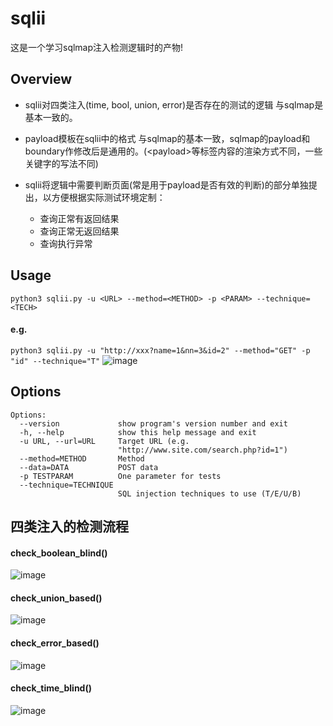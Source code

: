# sqlii
这是一个学习sqlmap注入检测逻辑时的产物!


## Overview
+ sqlii对四类注入(time, bool, union, error)是否存在的测试的逻辑 与sqlmap是基本一致的。

+ payload模板在sqlii中的格式 与sqlmap的基本一致，sqlmap的payload和boundary作修改后是通用的。(\<payload>等标签内容的渲染方式不同，一些关键字的写法不同)

+ sqlii将逻辑中需要判断页面(常是用于payload是否有效的判断)的部分单独提出，以方便根据实际测试环境定制：

    + 查询正常有返回结果
    + 查询正常无返回结果
    + 查询执行异常


## Usage
    python3 sqlii.py -u <URL> --method=<METHOD> -p <PARAM> --technique=<TECH>

#### e.g.  
`python3 sqlii.py -u "http://xxx?name=1&nn=3&id=2" --method="GET" -p "id" --technique="T"`
![image](https://github.com/Zzzaw/sqlii/blob/master/images/test.png)

## Options
    Options:
      --version             show program's version number and exit
      -h, --help            show this help message and exit
      -u URL, --url=URL     Target URL (e.g.
                            "http://www.site.com/search.php?id=1")
      --method=METHOD       Method
      --data=DATA           POST data
      -p TESTPARAM          One parameter for tests
      --technique=TECHNIQUE
                            SQL injection techniques to use (T/E/U/B)


## 四类注入的检测流程
#### check_boolean_blind()
![image](https://github.com/Zzzaw/sqlii/blob/master/images/boolean.jpg)

#### check_union_based()
![image](https://github.com/Zzzaw/sqlii/blob/master/images/union.jpg)

#### check_error_based()
![image](https://github.com/Zzzaw/sqlii/blob/master/images/error.jpg)

#### check_time_blind()
![image](https://github.com/Zzzaw/sqlii/blob/master/images/time.jpg)
